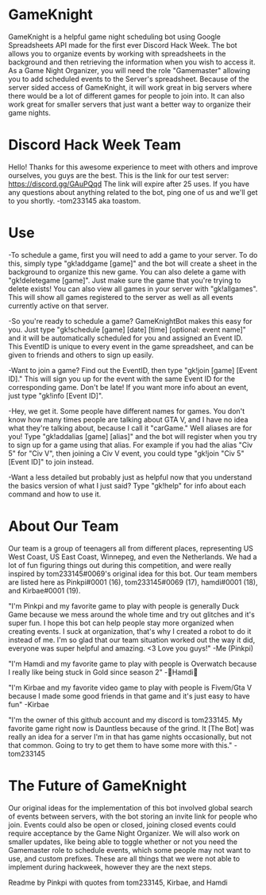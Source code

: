 # GameKnight
GameKnight is a helpful game night scheduling bot using Google Spreadsheets API made for the first ever Discord Hack Week. The bot allows you to organize events by working with spreadsheets in the background and then retrieving the information when you wish to access it. As a Game Night Organizer, you will need the role "Gamemaster" allowing you to add scheduled events to the Server's spreadsheet. Because of the server sided access of GameKnight, it will work great in big servers where there would be a lot of different games for people to join into. It can also work great for smaller servers that just want a better way to organize their game nights.

# Discord Hack Week Team

Hello! Thanks for this awesome experience to meet with others and improve ourselves, you guys are the best. This is the link for our test server: https://discord.gg/GAuPQqd The link will expire after 25 uses. If you have any questions about anything related to the bot, ping one of us and we'll get to you shortly. -tom233145 aka toastom.

# Use
-To schedule a game, first you will need to add a game to your server. To do this, simply type "gk!addgame [game]" and the bot will create a sheet in the background to organize this new game. You can also delete a game with "gk!deletegame [game]". Just make sure the game that you're trying to delete exists! You can also view all games in your server with "gk!allgames". This will show all games registered to the server as well as all events currently active on that server.

-So you're ready to schedule a game? GameKnightBot makes this easy for you. Just type "gk!schedule [game] [date] [time] [optional: event name]" and it will be automatically scheduled for you and assigned an Event ID. This EventID is unique to every event in the game spreadsheet, and can be given to friends and others to sign up easily.

-Want to join a game? Find out the EventID, then type "gk!join [game] [Event ID]." This will sign you up for the event with the same Event ID for the corresponding game. Don't be late! If you want more info about an event, just type "gk!info [Event ID]".

-Hey, we get it. Some people have different names for games. You don't know how many times people are talking about GTA V, and I have no idea what they're talking about, because I call it "carGame." Well aliases are for you! Type "gk!addalias [game] [alias]" and the bot will register when you try to sign up for a game using that alias. For example if you had the alias "Civ 5" for "Civ V", then joining a Civ V event, you could type "gk!join "Civ 5" [Event ID]" to join instead.

-Want a less detailed but probably just as helpful now that you understand the basics version of what I just said? Type "gk!help" for info about each command and how to use it.

# About Our Team

Our team is a group of teenagers all from different places, representing US West Coast, US East Coast, Winnepeg, and even the Netherlands. We had a lot of fun figuring things out during this competition, and were really inspired by tom233145#0069's original idea for this bot. Our team members are listed here as Pinkpi#0001 (16), tom233145#0069 (17), hamdi#0001 (18), and Kirbae#0001 (19).

"I'm Pinkpi and my favorite game to play with people is generally Duck Game because we mess around the whole time and try out glitches and it's super fun. I hope this bot can help people stay more organized when creating events. I suck at organization, that's why I created a robot to do it instead of me. I'm so glad that our team situation worked out the way it did, everyone was super helpful and amazing. <3 Love you guys!" -Me (Pinkpi)

"I'm Hamdi and my favorite game to play with people is Overwatch because I really like being stuck in Gold since season 2" -🧂Hamdi🧂

"I'm Kirbae and my favorite video game to play with people is Fivem/Gta V because I made some good friends in that game and it's just easy to have fun" -Kirbae

"I'm the owner of this github account and my discord is tom233145. My favorite game right now is Dauntless because of the grind. It [The Bot] was really an idea for a server I'm in that has game nights occasionally, but not that common. Going to try to get them to have some more with this." -tom233145

# The Future of GameKnight

Our original ideas for the implementation of this bot involved global search of events between servers, with the bot storing an invite link for people who join. Events could also be open or closed, joining closed events could require acceptance by the Game Night Organizer. We will also work on smaller updates, like being able to toggle whether or not you need the Gamemaster role to schedule events, which some people may not want to use, and custom prefixes. These are all things that we were not able to implement during hackweek, however they are the next steps.

Readme by Pinkpi with quotes from tom233145, Kirbae, and Hamdi
